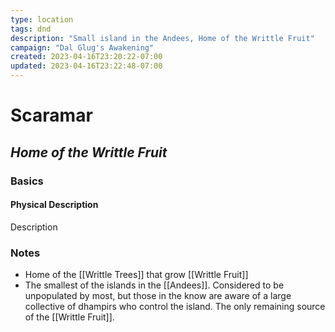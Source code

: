 ```yaml
---
type: location
tags: dnd
description: "Small island in the Andees, Home of the Writtle Fruit"
campaign: "Dal Glug's Awakening"
created: 2023-04-16T23:20:22-07:00
updated: 2023-04-16T23:22:48-07:00
---
```

# **Scaramar**
## *Home of the Writtle Fruit*

### **Basics**
#### Physical Description
Description

### **Notes**
- Home of the [[Writtle Trees]] that grow [[Writtle Fruit]]
- The smallest of the islands in the [[Andees]]. Considered to be unpopulated by most, but those in the know are aware of a large collective of dhampirs who control the island. The only remaining source of the [[Writtle Fruit]].